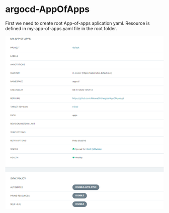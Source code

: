 # argocd-AppOfApps
First we need to create root App-of-apps aplication yaml. Resource is defined in my-app-of-apps.yaml file in the root folder.

![Config](https://github.com/MiranaSGit/argocd-AppOfApps/blob/main/App-of-apps-config.png)